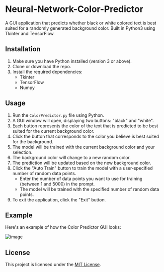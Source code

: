 # Neural-Network-Color-Predictor
A GUI application that predicts whether black or white colored text is best suited for a randomly generated background color. Built in Python3 using Tkinter and TensorFlow.

## Installation
1. Make sure you have Python installed (version 3 or above).
2. Clone or download the repo.
3. Install the required dependencies:
   - Tkinter
   - TensorFlow
   - Numpy

## Usage
1. Run the `ColorPredictor.py` file using Python.
2. A GUI window will open, displaying two buttons: "black" and "white".
3. Each button represents the color of the text that is predicted to be best suited for the current background color.
4. Click the button that corresponds to the color you believe is best suited for the background.
5. The model will be trained with the current background color and your selection.
6. The background color will change to a new random color.
7. The prediction will be updated based on the new background color.
8. Click the "Auto Train" button to train the model with a user-specified number of random data points.
    - Enter the number of data points you want to use for training (between 1 and 5000) in the prompt.
    - The model will be trained with the specified number of random data points.
9. To exit the application, click the "Exit" button.

## Example
Here's an example of how the Color Predictor GUI looks:

![image](https://github.com/nahianrahman/Neural-Network-Color-Predictor/assets/62978977/3dc5dd0a-ff1c-4b67-badc-af61b86c9543)

## License
This project is licensed under the [MIT License](LICENSE).
